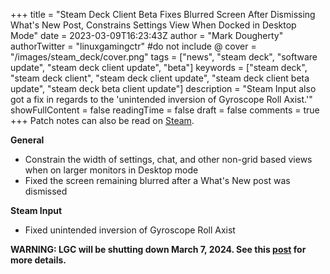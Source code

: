 +++
title = "Steam Deck Client Beta Fixes Blurred Screen After Dismissing What's New Post, Constrains Settings View When Docked in Desktop Mode"
date = 2023-03-09T16:23:43Z
author = "Mark Dougherty"
authorTwitter = "linuxgamingctr" #do not include @
cover = "/images/steam_deck/cover.png"
tags = ["news", "steam deck", "software update", "steam deck client update", "beta"]
keywords = ["steam deck", "steam deck client", "steam deck client update", "steam deck client beta update", "steam deck beta client update"]
description = "Steam Input also got a fix in regards to the 'unintended inversion of Gyroscope Roll Axist.'"
showFullContent = false
readingTime = false
draft = false
comments = true
+++
Patch notes can also be read on [Steam](https://store.steampowered.com/news/app/1675200/view/3675538825729204654).

**General**
- Constrain the width of settings, chat, and other non-grid based views when on larger monitors in Desktop mode
- Fixed the screen remaining blurred after a What's New post was dismissed

**Steam Input**
- Fixed unintended inversion of Gyroscope Roll Axist

**WARNING: LGC will be shutting down March 7, 2024. See this [post](https://linuxgamingcentral.com/posts/the-end-of-lgc/) for more details.**
